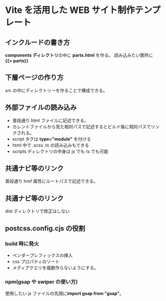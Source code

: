 # Vite を活用した WEB サイト制作テンプレート

## インクルードの書き方

**components ディレクトリ**の中に **parts.html** を作る。
読み込みたい箇所に **{{> parts}}**

## 下層ページの作り方

src の中にディレクトリーを作ることで構成できる。

## 外部ファイルの読み込み

- 普段通り html ファイルに記述できる。
- カレントファイルから見た相対パスで記述するとビルド後に相対パスでリンクされる。
- script タグは **type="module"** を付ける
- html 中で .scss .ts の読み込みもできる
- scripts ディレクトリの中身は js でも ts でも可能

## 共通ナビ等のリンク

普段通り href 属性にルートパスで記述できる。

## 共通ナビ等のリンク

dist ディレクトリで修正はしない

## postcss.config.cjs の役割

### build 時に発火

- ベンダープレフィックスの挿入
- css プロパティのソート
- メディアクエリを複数作らないようにする。

### npm(gsap や swiper の使い方)

使用したい js ファイルの先頭に**import gsap from "gsap"**。

